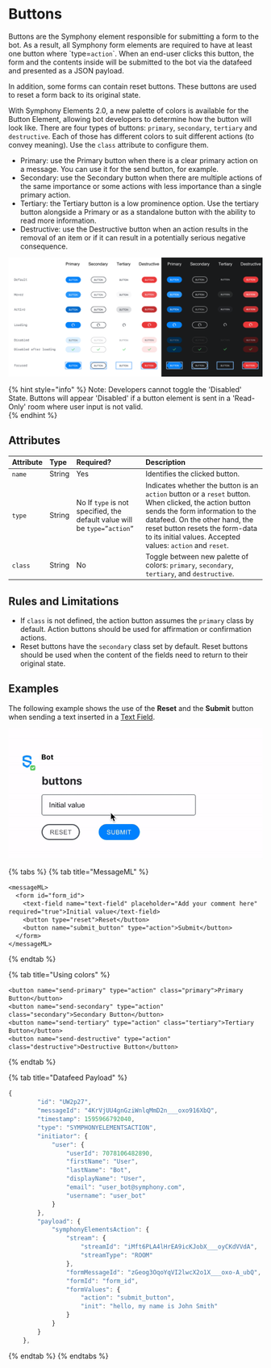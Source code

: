 # Buttons

Buttons are the Symphony element responsible for submitting a form to the bot. As a result, all Symphony form elements are required to have at least one button where \`type=`action`\`. When an end-user clicks this button, the form and the contents inside will be submitted to the bot via the datafeed and presented as a JSON payload.

In addition, some forms can contain reset buttons. These buttons are used to reset a form back to its original state.

With Symphony Elements 2.0, a new palette of colors is available for the Button Element, allowing bot developers to determine how the button will look like. There are four types of buttons: `primary`, `secondary`, `tertiary` and `destructive`. Each of those has different colors to suit different actions \(to convey meaning\). Use the `class` attribute to configure them.

* Primary: use the Primary button when there is a clear primary action on a message. You can use it for the send button, for example.
* Secondary: use the Secondary button when there are multiple actions of the same importance or some actions with less importance than a single primary action.
* Tertiary: the Tertiary button is a low prominence option. Use the tertiary button alongside a Primary or as a standalone button with the ability to read more information.
* Destructive: use the Destructive button when an action results in the removal of an item or if it can result in a potentially serious negative consequence.

![](../../../.gitbook/assets/button-2.0.png)

{% hint style="info" %}
Note: Developers cannot toggle the 'Disabled' State.  Buttons will appear 'Disabled' if a button element is sent in a 'Read-Only' room where user input is not valid.   
{% endhint %}

## Attributes

| Attribute | Type | Required? | Description |
| :--- | :--- | :--- | :--- |
| `name` | String | Yes | Identifies the clicked button. |
| `type` | String | No  If `type` is not specified, the default value will be `type=”action”` | Indicates whether the button is an `action` button or a `reset` button. When clicked, the action button sends the form information to the datafeed. On the other hand, the reset button resets the form-data to its initial values.  Accepted values: `action` and `reset`. |
| `class` | String | No | Toggle between new palette of colors: `primary`, `secondary`, `tertiary`, and `destructive`.   |

## Rules and Limitations

* If `class` is not defined, the action button assumes the `primary` class by default. Action buttons should be used for affirmation or confirmation actions.
* Reset buttons have the `secondary` class set by default. Reset buttons should be used when the content of the fields need to return to their original state.

## Examples

The following example shows the use of the **Reset** and the **Submit** button when sending a text inserted in a [Text Field](text-field.md).

![](../../../.gitbook/assets/buttons-20.9.gif)

{% tabs %}
{% tab title="MessageML" %}
```markup
<messageML>
  <form id="form_id">
    <text-field name="text-field" placeholder="Add your comment here" required="true">Initial value</text-field>
    <button type="reset">Reset</button>
    <button name="submit_button" type="action">Submit</button>    
  </form>
</messageML>
```
{% endtab %}

{% tab title="Using colors" %}
```markup
<button name="send-primary" type="action" class="primary">Primary Button</button>
<button name="send-secondary" type="action" class="secondary">Secondary Button</button>
<button name="send-tertiary" type="action" class="tertiary">Tertiary Button</button>
<button name="send-destructive" type="action" class="destructive">Destructive Button</button>
```
{% endtab %}

{% tab title="Datafeed Payload" %}
```javascript
{
        "id": "UW2p27",
        "messageId": "4KrVjUU4gnGziWnlqMmD2n___oxo916XbQ",
        "timestamp": 1595966792040,
        "type": "SYMPHONYELEMENTSACTION",
        "initiator": {
            "user": {
                "userId": 7078106482890,
                "firstName": "User",
                "lastName": "Bot",
                "displayName": "User",
                "email": "user_bot@symphony.com",
                "username": "user_bot"
            }
        },
        "payload": {
            "symphonyElementsAction": {
                "stream": {
                    "streamId": "iMft6PLA4lHrEA9icKJobX___oyCKdVVdA",
                    "streamType": "ROOM"
                },
                "formMessageId": "zGeog3OqoYqVI2lwcX2o1X___oxo-A_ubQ",
                "formId": "form_id",
                "formValues": {
                    "action": "submit_button",
                    "init": "hello, my name is John Smith"
                }
            }
        }
    },
```
{% endtab %}
{% endtabs %}

